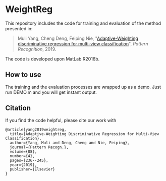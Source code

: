# WeightReg

This repository includes the code for training and evaluation of the method presented in:

> Muli Yang, Cheng Deng, Feiping Nie, "[Adaptive-Weighting discriminative regression for multi-view classification](https://doi.org/10.1016/j.patcog.2018.11.015)", *Pattern Recognition*, 2019.

The code is developed upon MatLab R2016b.

## How to use

The training and the evaluation processes are wrapped up as a demo.
Just run DEMO.m and you will get instant output.

## Citation

If you find the code helpful, please cite our work with

```
@article{yang2019weightreg,
  title={Adaptive-Weighting Discriminative Regression for Multi-View Classification},
  author={Yang, Muli and Deng, Cheng and Nie, Feiping},
  journal={Pattern Recogn.},
  volume={88},
  number={4},
  pages={236--245},
  year={2019},
  publisher={Elsevier}
}
```
